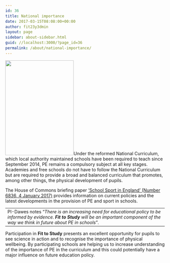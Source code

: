 ```yaml
---
id: 36
title: National importance
date: 2017-03-15T08:08:00+00:00
author: fit23y3dmin
layout: page
sidebar: about-sidebar.html
guid: //localhost:3000/?page_id=36
permalink: /about/national-importance/
---
```

[<img class="alignleft wp-image-435 size-medium" src="/wp-content/uploads/2017/03/HoC-report.png?resize=216%2C300&#038;ssl=1" alt="" width="216" height="300" srcset="/wp-content/uploads/2017/03/HoC-report.png?resize=216%2C300&ssl=1 216w, /wp-content/uploads/2017/03/HoC-report.png?w=646&ssl=1 646w" sizes="(max-width: 216px) 100vw, 216px" data-recalc-dims="1" />](https://www.fit-to-study.org/wp-content/uploads/2017/03/SN06836.pdf)Under the reformed National Curriculum, which local authority maintained schools have been required to teach since September 2014, PE remains a compulsory subject at all key stages. Academies and free schools do not have to follow the National Curriculum but are required to provide a broad and balanced curriculum that promotes, among other things, the physical development of pupils.

The House of Commons briefing paper [&#8216;School Sport in England&#8217; (Number 6836, 4 January 2017)](https://www.fit-to-study.org/wp-content/uploads/2017/03/SN06836.pdf) provides information on current policies and the latest developments in the provision of PE and sport in schools.

<table>
  <tr>
    <td width="616">
      PI-Dawes notes “<em>There is an increasing need for educational policy to be informed by evidence. <strong>Fit to Study</strong> will be an important component of the way we think in future about PE in schools</em>”.
    </td>
  </tr>
</table>

Participation in **Fit to Study** presents an excellent opportunity for pupils to see science in action and to recognise the importance of physical wellbeing. By participating schools are helping us to increase understanding of the importance of PE in the curriculum and this could potentially have a major influence on future education policy.

&nbsp;

&nbsp;